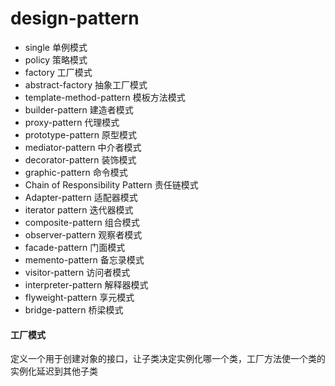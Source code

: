 # design-pattern
- single 单例模式
- policy 策略模式
- factory 工厂模式
- abstract-factory 抽象工厂模式
- template-method-pattern 模板方法模式
- builder-pattern 建造者模式
- proxy-pattern 代理模式
- prototype-pattern 原型模式
- mediator-pattern 中介者模式
- decorator-pattern 装饰模式
- graphic-pattern 命令模式
- Chain of Responsibility Pattern 责任链模式
- Adapter-pattern 适配器模式
- iterator pattern 迭代器模式
- composite-pattern 组合模式
- observer-pattern 观察者模式
- facade-pattern 门面模式
- memento-pattern 备忘录模式
- visitor-pattern 访问者模式
- interpreter-pattern 解释器模式
- flyweight-pattern 享元模式
- bridge-pattern 桥梁模式


#### 工厂模式
定义一个用于创建对象的接口，让子类决定实例化哪一个类，工厂方法使一个类的实例化延迟到其他子类
